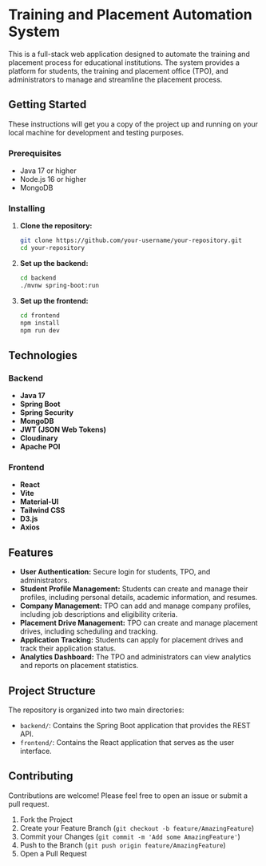 # Training and Placement Automation System

This is a full-stack web application designed to automate the training and placement process for educational institutions. The system provides a platform for students, the training and placement office (TPO), and administrators to manage and streamline the placement process.

## Getting Started

These instructions will get you a copy of the project up and running on your local machine for development and testing purposes.

### Prerequisites

*   Java 17 or higher
*   Node.js 16 or higher
*   MongoDB

### Installing

1.  **Clone the repository:**

    ```bash
    git clone https://github.com/your-username/your-repository.git
    cd your-repository
    ```

2.  **Set up the backend:**

    ```bash
    cd backend
    ./mvnw spring-boot:run
    ```

3.  **Set up the frontend:**

    ```bash
    cd frontend
    npm install
    npm run dev
    ```

## Technologies

### Backend

*   **Java 17**
*   **Spring Boot**
*   **Spring Security**
*   **MongoDB**
*   **JWT (JSON Web Tokens)**
*   **Cloudinary**
*   **Apache POI**

### Frontend

*   **React**
*   **Vite**
*   **Material-UI**
*   **Tailwind CSS**
*   **D3.js**
*   **Axios**

## Features

*   **User Authentication:** Secure login for students, TPO, and administrators.
*   **Student Profile Management:** Students can create and manage their profiles, including personal details, academic information, and resumes.
*   **Company Management:** TPO can add and manage company profiles, including job descriptions and eligibility criteria.
*   **Placement Drive Management:** TPO can create and manage placement drives, including scheduling and tracking.
*   **Application Tracking:** Students can apply for placement drives and track their application status.
*   **Analytics Dashboard:** The TPO and administrators can view analytics and reports on placement statistics.

## Project Structure

The repository is organized into two main directories:

*   `backend/`: Contains the Spring Boot application that provides the REST API.
*   `frontend/`: Contains the React application that serves as the user interface.

## Contributing

Contributions are welcome! Please feel free to open an issue or submit a pull request.

1.  Fork the Project
2.  Create your Feature Branch (`git checkout -b feature/AmazingFeature`)
3.  Commit your Changes (`git commit -m 'Add some AmazingFeature'`)
4.  Push to the Branch (`git push origin feature/AmazingFeature`)
5.  Open a Pull Request
